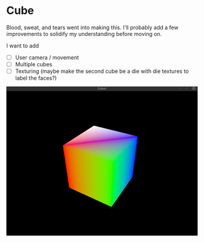 # Cube
Blood, sweat, and tears went into making this. I'll probably add a few improvements to solidify my understanding before moving on.

I want to add
 - [ ] User camera / movement
 - [ ] Multiple cubes
 - [ ] Texturing (maybe make the second cube be a die with die textures to label the faces?)

![](./Demo.gif)
